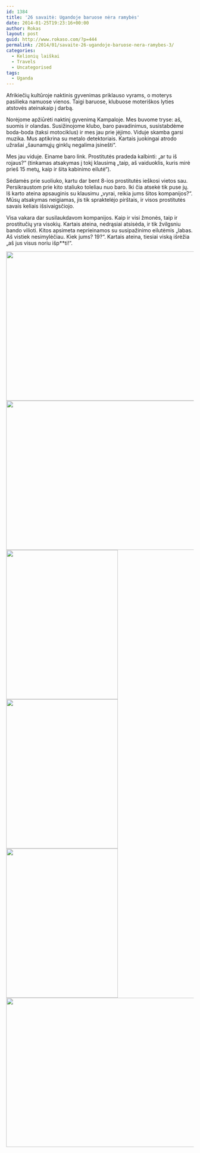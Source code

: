 ```yaml
---
id: 1384
title: '26 savaitė: Ugandoje baruose nėra ramybės'
date: 2014-01-25T19:23:16+00:00
author: Rokas
layout: post
guid: http://www.rokaso.com/?p=444
permalink: /2014/01/savaite-26-ugandoje-baruose-nera-ramybes-3/
categories:
  - Kelionių laiškai
  - Travels
  - Uncategorised
tags:
  - Uganda
---
```

Afrikiečių kultūroje naktinis gyvenimas priklauso vyrams, o moterys pasilieka namuose vienos. Taigi baruose, klubuose moteriškos lyties atstovės ateinakaip į darbą.

Norėjome apžiūrėti naktinį gyvenimą Kampaloje. Mes buvome tryse: aš, suomis ir olandas. Susižinojome klubo, baro pavadinimus, susistabdėme boda-boda (taksi motociklus) ir mes jau prie įėjimo. Viduje skamba garsi muzika. Mus aptikrina su metalo detektoriais. Kartais juokingai atrodo užrašai „šaunamųjų ginklų negalima įsinešti“.

Mes jau viduje. Einame baro link. Prostitutės pradeda kalbinti: „ar tu iš rojaus?“ (tinkamas atsakymas į tokį klausimą „taip, aš vaiduoklis, kuris mirė prieš 15 metų, kaip ir šita kabinimo eilutė“).

Sėdamės prie suoliuko, kartu dar bent 8-ios prostitutės ieškosi vietos sau. Persikraustom prie kito staliuko toleliau nuo baro. Iki čia atsekė tik puse jų. Iš karto ateina apsauginis su klausimu „vyrai, reikia jums šitos kompanijos?“. Mūsų atsakymas neigiamas, jis tik spraktelėjo pirštais, ir visos prostitutės savais keliais išsivaigsčiojo.

Visa vakara dar susilaukdavom kompanijos. Kaip ir visi žmonės, taip ir prostitučių yra visokių. Kartais ateina, nedrąsiai atsisėda, ir tik žvilgsniu bando vilioti. Kitos apsimeta neprieinamos su susipažinimo eilutėmis „labas. Aš vistiek nesimylėčiau. Kiek jums? 19?“. Kartais ateina, tiesiai viską išrėžia „aš jus visus noriu išp**ti!“.

[<img class="alignnone size-medium wp-image-1717" src="http://rokaso.com/wp-content/uploads/2014/01/IMG_8289-Edit-533x400.jpg" alt="" width="533" height="400" srcset="http://rokaso.com/wp-content/uploads/2014/01/IMG_8289-Edit-533x400.jpg 533w, http://rokaso.com/wp-content/uploads/2014/01/IMG_8289-Edit-800x600.jpg 800w, http://rokaso.com/wp-content/uploads/2014/01/IMG_8289-Edit-768x576.jpg 768w, http://rokaso.com/wp-content/uploads/2014/01/IMG_8289-Edit-1200x900.jpg 1200w, http://rokaso.com/wp-content/uploads/2014/01/IMG_8289-Edit-370x278.jpg 370w, http://rokaso.com/wp-content/uploads/2014/01/IMG_8289-Edit-1040x780.jpg 1040w, http://rokaso.com/wp-content/uploads/2014/01/IMG_8289-Edit-1067x800.jpg 1067w" sizes="(max-width: 533px) 100vw, 533px" />](http://rokaso.com/wp-content/uploads/2014/01/IMG_8289-Edit.jpg) [<img class="alignnone size-medium wp-image-1718" src="http://rokaso.com/wp-content/uploads/2014/01/IMG_8296-Edit-533x400.jpg" alt="" width="533" height="400" srcset="http://rokaso.com/wp-content/uploads/2014/01/IMG_8296-Edit-533x400.jpg 533w, http://rokaso.com/wp-content/uploads/2014/01/IMG_8296-Edit-800x600.jpg 800w, http://rokaso.com/wp-content/uploads/2014/01/IMG_8296-Edit-768x576.jpg 768w, http://rokaso.com/wp-content/uploads/2014/01/IMG_8296-Edit-1200x900.jpg 1200w, http://rokaso.com/wp-content/uploads/2014/01/IMG_8296-Edit-370x278.jpg 370w, http://rokaso.com/wp-content/uploads/2014/01/IMG_8296-Edit-1040x780.jpg 1040w, http://rokaso.com/wp-content/uploads/2014/01/IMG_8296-Edit-1067x800.jpg 1067w" sizes="(max-width: 533px) 100vw, 533px" />](http://rokaso.com/wp-content/uploads/2014/01/IMG_8296-Edit.jpg) [<img class="alignnone size-medium wp-image-1719" src="http://rokaso.com/wp-content/uploads/2014/01/IMG_8297-Edit-300x400.jpg" alt="" width="300" height="400" srcset="http://rokaso.com/wp-content/uploads/2014/01/IMG_8297-Edit-300x400.jpg 300w, http://rokaso.com/wp-content/uploads/2014/01/IMG_8297-Edit-525x700.jpg 525w, http://rokaso.com/wp-content/uploads/2014/01/IMG_8297-Edit-768x1024.jpg 768w, http://rokaso.com/wp-content/uploads/2014/01/IMG_8297-Edit-750x1000.jpg 750w, http://rokaso.com/wp-content/uploads/2014/01/IMG_8297-Edit-370x493.jpg 370w, http://rokaso.com/wp-content/uploads/2014/01/IMG_8297-Edit-1040x1387.jpg 1040w, http://rokaso.com/wp-content/uploads/2014/01/IMG_8297-Edit-600x800.jpg 600w, http://rokaso.com/wp-content/uploads/2014/01/IMG_8297-Edit.jpg 1536w" sizes="(max-width: 300px) 100vw, 300px" />](http://rokaso.com/wp-content/uploads/2014/01/IMG_8297-Edit.jpg) [<img class="alignnone size-medium wp-image-1720" src="http://rokaso.com/wp-content/uploads/2014/01/IMG_8313-Edit-300x400.jpg" alt="" width="300" height="400" srcset="http://rokaso.com/wp-content/uploads/2014/01/IMG_8313-Edit-300x400.jpg 300w, http://rokaso.com/wp-content/uploads/2014/01/IMG_8313-Edit-525x700.jpg 525w, http://rokaso.com/wp-content/uploads/2014/01/IMG_8313-Edit-768x1024.jpg 768w, http://rokaso.com/wp-content/uploads/2014/01/IMG_8313-Edit-750x1000.jpg 750w, http://rokaso.com/wp-content/uploads/2014/01/IMG_8313-Edit-370x493.jpg 370w, http://rokaso.com/wp-content/uploads/2014/01/IMG_8313-Edit-1040x1387.jpg 1040w, http://rokaso.com/wp-content/uploads/2014/01/IMG_8313-Edit-600x800.jpg 600w, http://rokaso.com/wp-content/uploads/2014/01/IMG_8313-Edit.jpg 1536w" sizes="(max-width: 300px) 100vw, 300px" />](http://rokaso.com/wp-content/uploads/2014/01/IMG_8313-Edit.jpg) [<img class="alignnone size-medium wp-image-1721" src="http://rokaso.com/wp-content/uploads/2014/01/IMG_8320-Edit-300x400.jpg" alt="" width="300" height="400" srcset="http://rokaso.com/wp-content/uploads/2014/01/IMG_8320-Edit-300x400.jpg 300w, http://rokaso.com/wp-content/uploads/2014/01/IMG_8320-Edit-525x700.jpg 525w, http://rokaso.com/wp-content/uploads/2014/01/IMG_8320-Edit-768x1024.jpg 768w, http://rokaso.com/wp-content/uploads/2014/01/IMG_8320-Edit-750x1000.jpg 750w, http://rokaso.com/wp-content/uploads/2014/01/IMG_8320-Edit-370x493.jpg 370w, http://rokaso.com/wp-content/uploads/2014/01/IMG_8320-Edit-1040x1387.jpg 1040w, http://rokaso.com/wp-content/uploads/2014/01/IMG_8320-Edit-600x800.jpg 600w, http://rokaso.com/wp-content/uploads/2014/01/IMG_8320-Edit.jpg 1536w" sizes="(max-width: 300px) 100vw, 300px" />](http://rokaso.com/wp-content/uploads/2014/01/IMG_8320-Edit.jpg) [<img class="alignnone size-medium wp-image-1722" src="http://rokaso.com/wp-content/uploads/2014/01/IMG_8322-Edit-533x400.jpg" alt="" width="533" height="400" srcset="http://rokaso.com/wp-content/uploads/2014/01/IMG_8322-Edit-533x400.jpg 533w, http://rokaso.com/wp-content/uploads/2014/01/IMG_8322-Edit-800x600.jpg 800w, http://rokaso.com/wp-content/uploads/2014/01/IMG_8322-Edit-768x576.jpg 768w, http://rokaso.com/wp-content/uploads/2014/01/IMG_8322-Edit-1200x900.jpg 1200w, http://rokaso.com/wp-content/uploads/2014/01/IMG_8322-Edit-370x278.jpg 370w, http://rokaso.com/wp-content/uploads/2014/01/IMG_8322-Edit-1040x780.jpg 1040w, http://rokaso.com/wp-content/uploads/2014/01/IMG_8322-Edit-1067x800.jpg 1067w" sizes="(max-width: 533px) 100vw, 533px" />](http://rokaso.com/wp-content/uploads/2014/01/IMG_8322-Edit.jpg)
